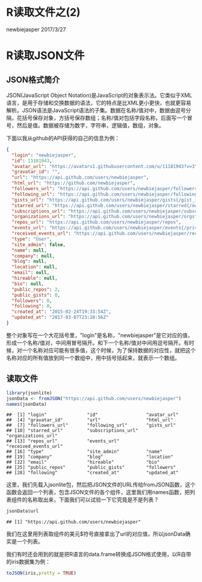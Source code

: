 R读取文件之(2)
================
newbiejasper
2017/3/27

R读取JSON文件
=============

JSON格式简介
------------

JSON(JavaScript Object Notation)是JavaScript的对象表示法。它类似于XML语言，是用于存储和交换数据的语法，它的特点是比XML更小更快，也就更容易解析。JSON语法是JavaScript语法的子集。数据在名称/值对中，数据由逗号分隔，花括号保存对象，方括号保存数组；名称/值对包括字段名称，后面写一个冒号，然后是值。数据被存储为数字，字符串，逻辑值，数组，对象。

下面以我从github的API获得的自己的信息为例：

``` json
{
  "login": "newbiejasper",
  "id": 11181943,
  "avatar_url": "https://avatars1.githubusercontent.com/u/11181943?v=3",
  "gravatar_id": "",
  "url": "https://api.github.com/users/newbiejasper",
  "html_url": "https://github.com/newbiejasper",
  "followers_url": "https://api.github.com/users/newbiejasper/followers",
  "following_url": "https://api.github.com/users/newbiejasper/following{/other_user}",
  "gists_url": "https://api.github.com/users/newbiejasper/gists{/gist_id}",
  "starred_url": "https://api.github.com/users/newbiejasper/starred{/owner}{/repo}",
  "subscriptions_url": "https://api.github.com/users/newbiejasper/subscriptions",
  "organizations_url": "https://api.github.com/users/newbiejasper/orgs",
  "repos_url": "https://api.github.com/users/newbiejasper/repos",
  "events_url": "https://api.github.com/users/newbiejasper/events{/privacy}",
  "received_events_url": "https://api.github.com/users/newbiejasper/received_events",
  "type": "User",
  "site_admin": false,
  "name": null,
  "company": null,
  "blog": null,
  "location": null,
  "email": null,
  "hireable": null,
  "bio": null,
  "public_repos": 2,
  "public_gists": 0,
  "followers": 0,
  "following": 0,
  "created_at": "2015-02-24T19:33:54Z",
  "updated_at": "2017-03-07T23:28:56Z"
}
```

整个对象写在一个大花括号里，"login"是名称，"newbiejasper"是它对应的值，形成一个名称/值对，中间用冒号隔开。和下一个名称/值对中间用逗号隔开。有时候，对一个名称对应可能有很多值，这个时候，为了保持数据的对应性，就把这个名称对应的所有值放到同一个数组中，用中括号括起来，就表示一个数组。

读取文件
--------

``` r
library(jsonlite)
jsonData <- fromJSON("https://api.github.com/users/newbiejasper")
names(jsonData)
```

    ##  [1] "login"               "id"                  "avatar_url"         
    ##  [4] "gravatar_id"         "url"                 "html_url"           
    ##  [7] "followers_url"       "following_url"       "gists_url"          
    ## [10] "starred_url"         "subscriptions_url"   "organizations_url"  
    ## [13] "repos_url"           "events_url"          "received_events_url"
    ## [16] "type"                "site_admin"          "name"               
    ## [19] "company"             "blog"                "location"           
    ## [22] "email"               "hireable"            "bio"                
    ## [25] "public_repos"        "public_gists"        "followers"          
    ## [28] "following"           "created_at"          "updated_at"

这里，我们先载入jsonlite包，然后把JSON文件的URL传给fromJSON函数，这个函数会返回一个列表，包含JSON文件的各个组件，这里我们用names函数，把列表组件的名称取出来，下面我们可以试验一下它究竟是不是列表？

``` r
jsonData$url
```

    ## [1] "https://api.github.com/users/newbiejasper"

我们在这里用列表取组件的美元$符号直接拿出了url的对应值，所以jsonData确实是一个列表。

我们有时还会用到的就是把R语言的data.frame转换成JSON格式使用，以R自带的iris数据集为例：

``` r
toJSON(iris,pretty = TRUE)
```
